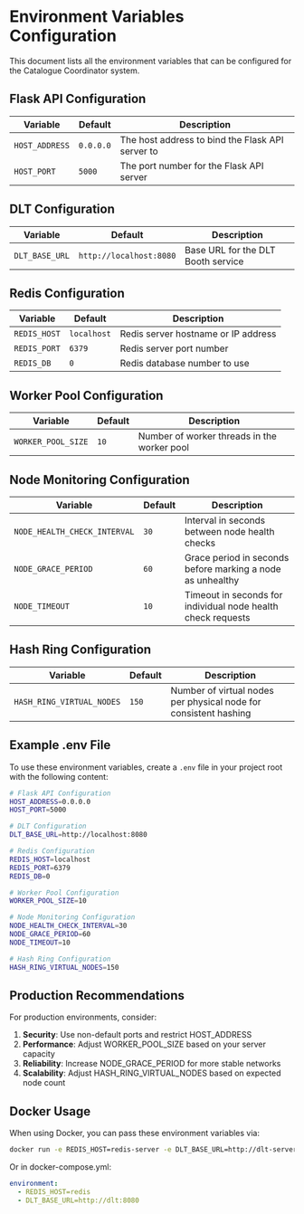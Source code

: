 # Environment Variables Configuration

This document lists all the environment variables that can be configured for the Catalogue Coordinator system.

## Flask API Configuration

| Variable | Default | Description |
|----------|---------|-------------|
| `HOST_ADDRESS` | `0.0.0.0` | The host address to bind the Flask API server to |
| `HOST_PORT` | `5000` | The port number for the Flask API server |

## DLT Configuration

| Variable | Default | Description |
|----------|---------|-------------|
| `DLT_BASE_URL` | `http://localhost:8080` | Base URL for the DLT Booth service |

## Redis Configuration

| Variable | Default | Description |
|----------|---------|-------------|
| `REDIS_HOST` | `localhost` | Redis server hostname or IP address |
| `REDIS_PORT` | `6379` | Redis server port number |
| `REDIS_DB` | `0` | Redis database number to use |

## Worker Pool Configuration

| Variable | Default | Description |
|----------|---------|-------------|
| `WORKER_POOL_SIZE` | `10` | Number of worker threads in the worker pool |

## Node Monitoring Configuration

| Variable | Default | Description |
|----------|---------|-------------|
| `NODE_HEALTH_CHECK_INTERVAL` | `30` | Interval in seconds between node health checks |
| `NODE_GRACE_PERIOD` | `60` | Grace period in seconds before marking a node as unhealthy |
| `NODE_TIMEOUT` | `10` | Timeout in seconds for individual node health check requests |

## Hash Ring Configuration

| Variable | Default | Description |
|----------|---------|-------------|
| `HASH_RING_VIRTUAL_NODES` | `150` | Number of virtual nodes per physical node for consistent hashing |

## Example .env File

To use these environment variables, create a `.env` file in your project root with the following content:

```bash
# Flask API Configuration
HOST_ADDRESS=0.0.0.0
HOST_PORT=5000

# DLT Configuration
DLT_BASE_URL=http://localhost:8080

# Redis Configuration
REDIS_HOST=localhost
REDIS_PORT=6379
REDIS_DB=0

# Worker Pool Configuration
WORKER_POOL_SIZE=10

# Node Monitoring Configuration
NODE_HEALTH_CHECK_INTERVAL=30
NODE_GRACE_PERIOD=60
NODE_TIMEOUT=10

# Hash Ring Configuration
HASH_RING_VIRTUAL_NODES=150
```

## Production Recommendations

For production environments, consider:

1. **Security**: Use non-default ports and restrict HOST_ADDRESS
2. **Performance**: Adjust WORKER_POOL_SIZE based on your server capacity
3. **Reliability**: Increase NODE_GRACE_PERIOD for more stable networks
4. **Scalability**: Adjust HASH_RING_VIRTUAL_NODES based on expected node count

## Docker Usage

When using Docker, you can pass these environment variables via:

```bash
docker run -e REDIS_HOST=redis-server -e DLT_BASE_URL=http://dlt-server:8080 ...
```

Or in docker-compose.yml:

```yaml
environment:
  - REDIS_HOST=redis
  - DLT_BASE_URL=http://dlt:8080
```
